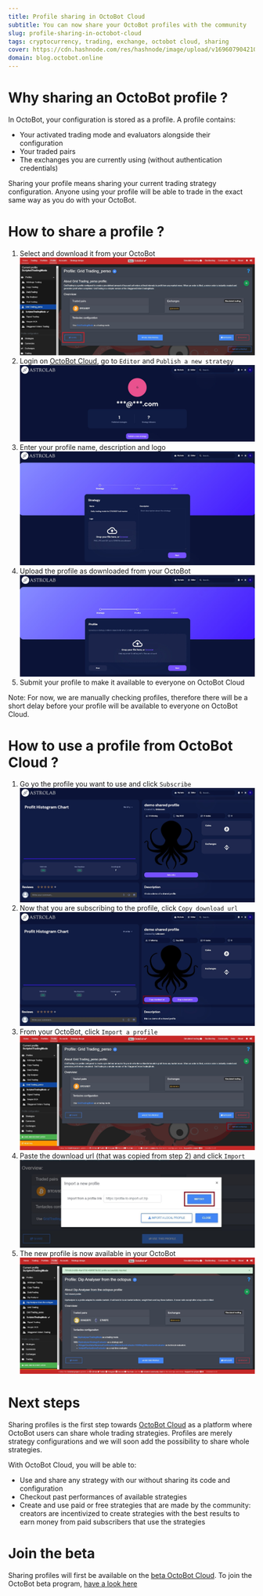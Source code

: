 ```yaml
---
title: Profile sharing in OctoBot Cloud
subtitle: You can now share your OctoBot profiles with the community
slug: profile-sharing-in-octobot-cloud
tags: cryptocurrency, trading, exchange, octobot cloud, sharing
cover: https://cdn.hashnode.com/res/hashnode/image/upload/v1696079042103/5WCz3L5lT.jpg?auto=format
domain: blog.octobot.online
--- 
```


# Why sharing an OctoBot profile ?

In OctoBot, your configuration is stored as a profile. A profile contains:
- Your activated trading mode and evaluators alongside their configuration
- Your traded pairs
- The exchanges you are currently using (without authentication credentials)

Sharing your profile means sharing your current trading strategy configuration. Anyone using your profile will be able to trade in the exact same way as you do with your OctoBot.

# How to share a profile ?

1. Select and download it from your OctoBot
![Profile-sharing-from-octobot](https://raw.githubusercontent.com/Drakkar-Software/OctoBot-Blog/master/resources/images/profile-sharing-in-octobot-cloud/bot-share.jpg)
2. Login on [OctoBot Cloud](https://www.octobot.cloud/), go to `Editor` and `Publish a new strategy`
![Profile-sharing-octobot-cloud-editor](https://raw.githubusercontent.com/Drakkar-Software/OctoBot-Blog/master/resources/images/profile-sharing-in-octobot-cloud/editor.jpg)
3. Enter your profile name, description and logo
![Profile-sharing-octobot-cloud-publish](https://raw.githubusercontent.com/Drakkar-Software/OctoBot-Blog/master/resources/images/profile-sharing-in-octobot-cloud/publish.jpg)
4. Upload the profile as downloaded from your OctoBot
![Profile-sharing-octobot-cloud-publish-profile](https://raw.githubusercontent.com/Drakkar-Software/OctoBot-Blog/master/resources/images/profile-sharing-in-octobot-cloud/publish-profile.jpg)
5. Submit your profile to make it available to everyone on OctoBot Cloud

Note: For now, we are manually checking profiles, therefore there will be a short delay before your profile will be available to everyone on OctoBot Cloud.

# How to use a profile from OctoBot Cloud ?

1. Go yo the profile you want to use and click `Subscribe`
![Profile-sharing-octobot-cloud-subscribe](https://raw.githubusercontent.com/Drakkar-Software/OctoBot-Blog/master/resources/images/profile-sharing-in-octobot-cloud/sub.jpg)
2. Now that you are subscribing to the profile, click `Copy download url`
![Profile-sharing-octobot-cloud-copy](https://raw.githubusercontent.com/Drakkar-Software/OctoBot-Blog/master/resources/images/profile-sharing-in-octobot-cloud/copy.jpg)
3. From your OctoBot, click `Import a profile`
![Profile-sharing-from-octobot-import](https://raw.githubusercontent.com/Drakkar-Software/OctoBot-Blog/master/resources/images/profile-sharing-in-octobot-cloud/bot-import.jpg)
4. Paste the download url (that was copied from step 2) and click `Import`
![Profile-sharing-from-octobot-import-url](https://raw.githubusercontent.com/Drakkar-Software/OctoBot-Blog/master/resources/images/profile-sharing-in-octobot-cloud/bot-import-link.jpg)
5. The new profile is now available in your OctoBot
![Profile-sharing-from-octobot-importe](https://raw.githubusercontent.com/Drakkar-Software/OctoBot-Blog/master/resources/images/profile-sharing-in-octobot-cloud/bot-imported.jpg)

# Next steps

Sharing profiles is the first step towards [OctoBot Cloud](https://www.octobot.cloud/) as a platform where OctoBot users can share whole trading strategies. Profiles are merely strategy configurations and we will soon add the possibility to share whole strategies.

With OctoBot Cloud, you will be able to:
- Use and share any strategy with our without sharing its code and configuration
- Checkout past performances of available strategies
- Create and use paid or free strategies that are made by the community: creators are incentivized to create strategies with the best results to earn money from paid subscribers that use the strategies 


# Join the beta

Sharing profiles will first be available on the [beta OctoBot Cloud](https://beta.octobot.cloud/).
To join the OctoBot beta program, [have a look here](https://octobot.click/Y0DOAL)
